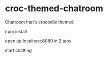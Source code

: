 # croc-themed-chatroom
Chatroom that's crocodile themed

npm install

open up localhost:8080 in 2 tabs

start chatting
